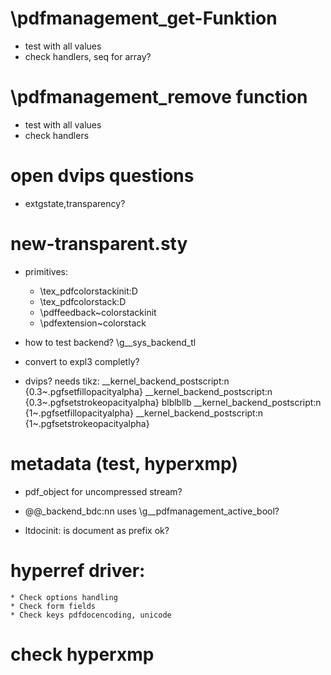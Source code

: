 # \pdfmanagement_get-Funktion

* test with all values
* check handlers, seq for array? 

# \pdfmanagement_remove function

* test with all values
* check handlers

# open dvips questions

- extgstate,transparency?

# new-transparent.sty

* primitives:
   * \tex_pdfcolorstackinit:D
   * \tex_pdfcolorstack:D
   * \pdffeedback~colorstackinit
   * \pdfextension~colorstack
   
* how to test backend? \g__sys_backend_tl 

* convert to expl3 completly?

* dvips? needs tikz:
\__kernel_backend_postscript:n {0.3~.pgfsetfillopacityalpha}
\__kernel_backend_postscript:n {0.3~.pgfsetstrokeopacityalpha}
blblbllb
\__kernel_backend_postscript:n {1~.pgfsetfillopacityalpha}
\__kernel_backend_postscript:n {1~.pgfsetstrokeopacityalpha}

# metadata (test, hyperxmp)

* pdf_object for uncompressed stream?

* \@@_backend_bdc:nn uses \g__pdfmanagement_active_bool?

* ltdocinit: is document as prefix ok?

# hyperref driver: 
    * Check options handling
    * Check form fields
    * Check keys pdfdocencoding, unicode

# check hyperxmp



